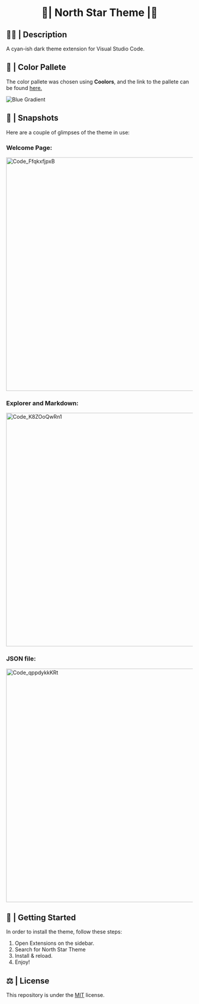 <h1 align="center">🧊| North Star Theme |🌟</h1>

## 😶‍🌫️ | Description
<p>A cyan-ish dark theme extension for Visual Studio Code.</p>

## 🎨 | Color Pallete 
The color pallete was chosen using **Coolors**, and the link to the pallete can be found <a href="https://coolors.co/1c1b1a-1f1e1d-132226-20373c-35535a-5f8b95-348092-5bacc2-93b6ba-e6efef">here.</a><br>

![Blue Gradient](https://user-images.githubusercontent.com/74971935/187495286-74423664-8cde-4348-bd74-0c39b80ad14e.png)
**<h3 align="center"></h3>**

## 📸 | Snapshots
Here are a couple of glimpses of the theme in use:

<h3>Welcome Page:</h3>
<img width="631" alt="Code_FfqkxfjpxB" src="https://user-images.githubusercontent.com/74971935/187523116-84b99782-eea3-4cc9-a910-326c8f4fb87c.png">
<h3>Explorer and Markdown:</h3>
<img width="631" alt="Code_K8ZOoQwRn1" src="https://user-images.githubusercontent.com/74971935/187523137-0c4d1424-a73b-4586-be33-c415b767e6a0.png">
<h3>JSON file:</h3>
<img width="631" alt="Code_qppdykkKRt" src="https://user-images.githubusercontent.com/74971935/187523145-e099daa2-0d3b-4bc1-9427-58e01c664c2e.png">


## 🏁 | Getting Started

In order to install the theme, follow these steps:
<ol>
<li>Open Extensions on the sidebar.</li>
<li>Search for North Star Theme</li>
<li>Install & reload.</li>
<li>Enjoy!</li>
</ol>

## ⚖ | License <a name="license"></a>
This repository is under the [MIT](https://opensource.org/licenses/MIT) license.

